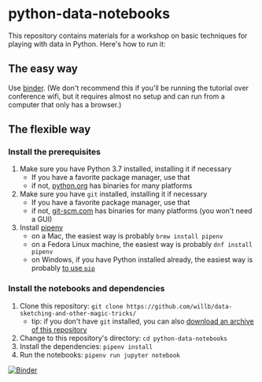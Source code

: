 # python-data-notebooks

This repository contains materials for a workshop on basic techniques for playing with data in Python.   Here's how to run it:

## The easy way

Use [binder](https://mybinder.org/v2/gh/willb/python-data-notebooks/develop).  (We don't recommend this if you'll be running the tutorial over conference wifi, but it requires almost no setup and can run from a computer that only has a browser.)

## The flexible way

### Install the prerequisites

1. Make sure you have Python 3.7 installed, installing it if necessary
    - If you have a favorite package manager, use that 
    - if not, [python.org](https://www.python.org/downloads/) has binaries for many platforms
2. Make sure you have `git` installed, installing it if necessary
    - If you have a favorite package manager, use that
    - if not, [git-scm.com](https://git-scm.com/downloads) has binaries for many platforms (you won't need a GUI)
3. Install [pipenv](https://docs.pipenv.org/en/latest/)
    - on a Mac, the easiest way is probably `brew install pipenv`
    - on a Fedora Linux machine, the easiest way is probably `dnf install pipenv`
    - on Windows, if you have Python installed already, the easiest way is probably [to use `pip`](https://docs.pipenv.org/en/latest/install/#pragmatic-installation-of-pipenv)  
    
### Install the notebooks and dependencies

1.  Clone this repository:  `git clone https://github.com/willb/data-sketching-and-other-magic-tricks/`
    - tip:  if you don't have `git` installed, you can also [download an archive of this repository](https://github.com/willb/python-data-notebooks/archive/master.zip)
2.  Change to this repository's directory:  `cd python-data-notebooks`
3.  Install the dependencies:  `pipenv install`
4.  Run the notebooks:  `pipenv run jupyter notebook`

[![Binder](https://mybinder.org/badge_logo.svg)](https://mybinder.org/v2/gh/willb/python-data-notebooks/develop)

